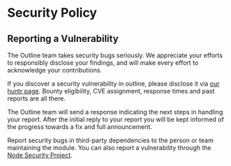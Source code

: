 # Security Policy

## Reporting a Vulnerability

The Outline team takes security bugs seriously. We appreciate your efforts to responsibly disclose your findings, and will make every effort to acknowledge your contributions.

If you discover a security vulnerability in outline, please disclose it via [our huntr page](https://huntr.dev/repos/outline/outline/). Bounty eligibility, CVE assignment, response times and past reports are all there.

The Outline team will send a response indicating the next steps in handling your report. After the initial reply to your report you will be kept informed of the progress towards a fix and full announcement.

Report security bugs in third-party dependencies to the person or team maintaining the module. You can also report a vulnerability through the [Node Security Project](https://nodesecurity.io/report).
